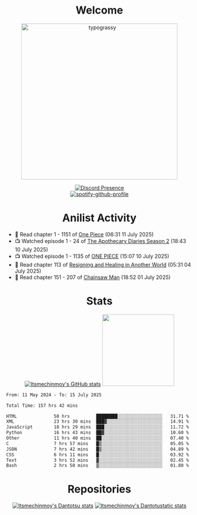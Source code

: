 <div align="center">

# Welcome
<a href="https://github.com/kawarimidoll/typograssy">
    <img alt="typograssy" src="https://typograssy.deno.dev/api?text=%E3%82%88%E3%81%86%E3%81%93%E3%81%9D%E3%81%BF%E3%81%AA%E3%81%95%E3%82%93%20-%20Itsmechinmoy--&&l0=none&l1=82d9d0&l2=027353&l3=038c4c&l4=01402e&bg=none&frame=none&speed=100&comment=" width="421.99">
</a>

[![Discord Presence](https://lanyard.cnrad.dev/api/523539866311720963?theme=dark&bg=Oe1116&animated=false&hideDiscrim=true&borderRadius=30px&hideActivity=whenNotUsed)](https://discord.com/users/523539866311720963)<br>
[![spotify-github-profile](https://spotify-github-profile.kittinanx.com/api/view?uid=31zczwoe3obxakjgkio7anubhkaq&cover_image=true&theme=novatorem&show_offline=true&background_color=121212&interchange=false&bar_color=53b14f&bar_color=ffffff&bar_color_cover=false)](https://spotify-github-profile.vercel.app/api/view?uid=31zczwoe3obxakjgkio7anubhkaq&redirect=true)
</div>

<div align="center">

# Anilist Activity
</div>
<!-- ANILIST_ACTIVITY:start -->

-   📖 Read chapter 1 - 1151 of [One Piece](https://anilist.co/manga/30013) (06:31 11 July 2025)
-   📺 Watched episode 1 - 24 of [The Apothecary Diaries Season 2](https://anilist.co/anime/176301) (18:43 10 July 2025)
-   📺 Watched episode 1 - 1135 of [ONE PIECE](https://anilist.co/anime/21) (15:07 10 July 2025)
-   📖 Read chapter 113 of [Resigning and Healing in Another World](https://anilist.co/manga/163455) (05:31 04 July 2025)
-   📖 Read chapter 151 - 207 of [Chainsaw Man](https://anilist.co/manga/105778) (18:52 01 July 2025)

<!-- ANILIST_ACTIVITY:end -->
<div align="center">
    
# Stats
[![Itsmechinmoy's GitHub stats](https://github-readme-stats.vercel.app/api?username=itsmechinmoy&show_icons=true&theme=algolia)](https://github.com/anuraghazra/github-readme-stats)
<img src="https://github-readme-stackoverflow.vercel.app/?userID=25004176&theme=dark" height="194"/>
</div>
<!--START_SECTION:waka-->

```txt
From: 11 May 2024 - To: 15 July 2025

Total Time: 157 hrs 42 mins

HTML              50 hrs          ████████░░░░░░░░░░░░░░░░░   31.71 %
XML               23 hrs 30 mins  ███▓░░░░░░░░░░░░░░░░░░░░░   14.91 %
JavaScript        18 hrs 29 mins  ███░░░░░░░░░░░░░░░░░░░░░░   11.72 %
Python            16 hrs 43 mins  ██▓░░░░░░░░░░░░░░░░░░░░░░   10.60 %
Other             11 hrs 40 mins  ██░░░░░░░░░░░░░░░░░░░░░░░   07.40 %
C                 7 hrs 57 mins   █▒░░░░░░░░░░░░░░░░░░░░░░░   05.05 %
JSON              7 hrs 42 mins   █▒░░░░░░░░░░░░░░░░░░░░░░░   04.89 %
CSS               6 hrs 11 mins   █░░░░░░░░░░░░░░░░░░░░░░░░   03.92 %
Text              3 hrs 52 mins   ▓░░░░░░░░░░░░░░░░░░░░░░░░   02.45 %
Bash              2 hrs 50 mins   ▒░░░░░░░░░░░░░░░░░░░░░░░░   01.80 %
```

<!--END_SECTION:waka-->
<div align="center">

# Repositories
[![Itsmechinmoy's Dantotsu stats](https://github-readme-stats.vercel.app/api/pin/?username=itsmechinmoy&repo=dantotsu&show_icons=true&theme=algolia&description_lines_count=1)](https://github.com/itsmechinmoy/dantotsu)
[![Itsmechinmoy's Dantotustatic stats](https://github-readme-stats.vercel.app/api/pin/?username=itsmechinmoy&repo=dantotustatic&show_icons=true&theme=algolia&description_lines_count=1)](https://github.com/itsmechinmoy/dantotustatic)
</div>
